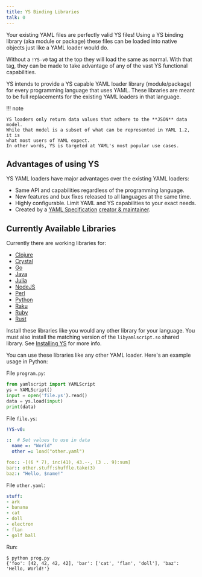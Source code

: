 ```yaml
---
title: YS Binding Libraries
talk: 0
---
```


Your existing YAML files are perfectly valid YS files!
Using a YS binding library (aka module or package) these files can be loaded
into native objects just like a YAML loader would do.

Without a `!YS-v0` tag at the top they will load the same as normal.
With that tag, they can be made to take advantage of any of the vast YS
functional capabilities.

YS intends to provide a YS capable YAML loader library (module/package) for
every programming language that uses YAML.
These libraries are meant to be full replacements for the existing YAML loaders
in that language.

!!! note

    YS loaders only return data values that adhere to the **JSON** data model.
    While that model is a subset of what can be represented in YAML 1.2, it is
    what most users of YAML expect.
    In other words, YS is targeted at YAML's most popular use cases.


## Advantages of using YS

YS YAML loaders have major advantages over the existing YAML loaders:

* Same API and capabilities regardless of the programming language.
* New features and bux fixes released to all languages at the same time.
* Highly configurable. Limit YAML and YS capabilities to your exact needs.
* Created by a [YAML Specification](https://yaml.org/spec/1.2.2/)
  [creator & maintainer](../ingydotnet.md).


## Currently Available Libraries

Currently there are working libraries for:

* [Clojure](https://clojars.org/org.yamlscript/clj-yamlscript)
* [Crystal](https://github.com/yaml/yamlscript-crystal)
* [Go](https://github.com/yaml/yamlscript-go)
* [Java](https://clojars.org/org.yamlscript/yamlscript)
* [Julia](https://juliahub.com/ui/Packages/General/YAMLScript)
* [NodeJS](https://www.npmjs.com/package/@yaml/yamlscript)
* [Perl](https://metacpan.org/dist/YAMLScript/view/lib/YAMLScript.pod)
* [Python](https://pypi.org/project/yamlscript/)
* [Raku](https://raku.land/zef:ingy/YAMLScript)
* [Ruby](https://rubygems.org/search?query=yamlscript)
* [Rust](https://crates.io/crates/yamlscript)

Install these libraries like you would any other library for your language.
You must also install the matching version of the `libyamlscript.so` shared
library.
See [Installing YS](install.md) for more info.

You can use these libraries like any other YAML loader.
Here's an example usage in Python:

File `program.py`:

```python
from yamlscript import YAMLScript
ys = YAMLScript()
input = open('file.ys').read()
data = ys.load(input)
print(data)
```

File `file.ys`:

```yaml
!YS-v0:

::  # Set values to use in data
  name =: "World"
  other =: load("other.yaml")

foo:: -[(6 * 7), inc(41), 43.--, (3 .. 9):sum]
bar:: other.stuff:shuffle.take(3)
baz:: "Hello, $name!"
```

File `other.yaml`:

```yaml
stuff:
- ark
- banana
- cat
- doll
- electron
- flan
- golf ball
```

Run:

```text
$ python prog.py
{'foo': [42, 42, 42, 42], 'bar': ['cat', 'flan', 'doll'], 'baz': 'Hello, World!'}
```
